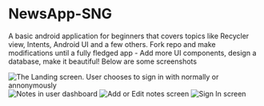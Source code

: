 # NewsApp-SNG
A basic android application for beginners that covers topics like Recycler view, Intents, Android UI and a few others. Fork repo and make modifications until a fully fledged app - Add more UI components, design a database, make it beautiful!
Below are some screenshots

![The Landing screen. User chooses to sign in with normally or annonymously](https://github.com/JAtoms/NewsApp-SNG/blob/master/screenshots%20(1).png)
![Notes in user dashboard](https://github.com/JAtoms/NewsApp-SNG/blob/master/screenshots%20(2).png)
![Add or Edit notes screen](https://github.com/JAtoms/NewsApp-SNG/blob/master/screenshots%20(3).png)
![Sign In screen](https://github.com/JAtoms/NewsApp-SNG/blob/master/screenshots%20(4).png)
